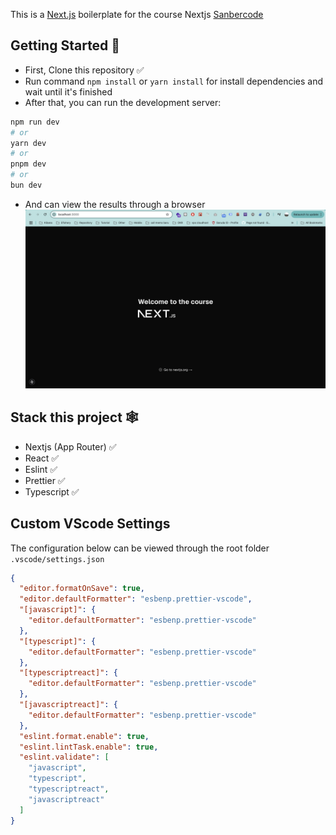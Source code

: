 This is a [Next.js](https://nextjs.org) boilerplate for the course Nextjs [Sanbercode](https://sanbercode.com/)

## Getting Started 🚀

- First, Clone this repository ✅
- Run command `npm install` or `yarn install` for install dependencies and wait until it's finished
- After that, you can run the development server:

```bash
npm run dev
# or
yarn dev
# or
pnpm dev
# or
bun dev
```

- And can view the results through a browser
  ![Nextjs Project.](nextjs.png)

## Stack this project 🕸️

- Nextjs (App Router) ✅
- React ✅
- Eslint ✅
- Prettier ✅
- Typescript ✅

## Custom VScode Settings

The configuration below can be viewed through the root folder `.vscode/settings.json`

```json
{
  "editor.formatOnSave": true,
  "editor.defaultFormatter": "esbenp.prettier-vscode",
  "[javascript]": {
    "editor.defaultFormatter": "esbenp.prettier-vscode"
  },
  "[typescript]": {
    "editor.defaultFormatter": "esbenp.prettier-vscode"
  },
  "[typescriptreact]": {
    "editor.defaultFormatter": "esbenp.prettier-vscode"
  },
  "[javascriptreact]": {
    "editor.defaultFormatter": "esbenp.prettier-vscode"
  },
  "eslint.format.enable": true,
  "eslint.lintTask.enable": true,
  "eslint.validate": [
    "javascript",
    "typescript",
    "typescriptreact",
    "javascriptreact"
  ]
}
```

